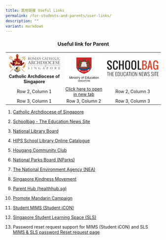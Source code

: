 ```yaml
---
title: 其他链接 Useful Links
permalink: /for-students-and-parents/user-links/
description: ""
variant: markdown
---
```

### <center>Useful link for Parent</center> 


  <style>
    table {
      width: 100%; /* Optional: Set the width of the table */
      text-align: center; /* Center-align the content within the table */
    }
  </style>



<table> <tbody><tr><td><a target="\_blank" href="https://www.catholic.sg/"><img src="/images/Useful%20Link/Archdiocese_coat_of_arms_tight_crop_280.png"></a><strong><br>Catholic Archdiocese of Singapore<br></strong></td> <td><a target="\_blank" href="https://www.moe.gov.sg/"><img src="/images/Useful%20Link/MOE_logo.png"></a></td> <td><a target="\_blank" href="https://www.catholic.sg/"><img src="/images/Useful%20Link/School_Bag.png"></a></td> </tr> <tr> <td>Row 2, Column 1</td> 
	<td><a target="\_blank" href="https://example.com">Click here to open in new tab</a></td> 
<td>Row 2, Column 3</td> </tr> <tr> <td>Row 3, Column 1</td> <td>Row 3, Column 2</td> <td>Row 3, Column 3</td> </tr> </tbody></table>







1.   <p><a target="_blank" href="https://www.catholic.sg/">Catholic Archdiocese of Singapore</a></p>
2. <p><a target="_blank" href="https://www.schoolbag.edu.sg/">Schoolbag - The Education News Site</a></p>
3. <p><a target="_blank" href="https://www.nlb.gov.sg/main/home">National Library Board</a></p>
4. <p><a target="_blank" href="https://schoolibrary.moe.edu.sg/holyinnocentspri">HIPS School Library Online Catalogue</a></p>
5. <p><a target="_blank" href="https://www.onepa.gov.sg/cc/hougang-cc/">Hougang Community Club</a></p>
6. <p><a target="_blank" href="https://www.nparks.gov.sg/">National Parks Board (NParks)</a></p>
7. <p><a target="_blank" href="https://www.nea.gov.sg/">The National Environment Agency (NEA)</a></p>
8. <p><a target="_blank" href="https://www.kindness.sg/">Singapore Kindness Movement</a></p>
9. <p><a target="_blank" href="https://www.healthhub.sg/programmes/183/parent-hub">Parent Hub (healthhub.sg)</a></p>
10. <p><a target="_blank" href="https://www.languagecouncils.sg/mandarin/en">Promote Mandarin Campaign</a></p>
11. <p><a target="_blank" href="https://workspace.google.com/dashboard">Student MIMS (Student iCON)</a></p>
12. <p><a target="_blank" href="https://vle.learning.moe.edu.sg/login">Singapore Student Learning Space (SLS)</a></p>
13.  Password reset request support for MIMS (Student iCON) and SLS 
			 <br> <a target="_blank" href="https://go.gov.sg/hips-student-icon-reset">MIMS &amp; SLS password Reset request page</a>